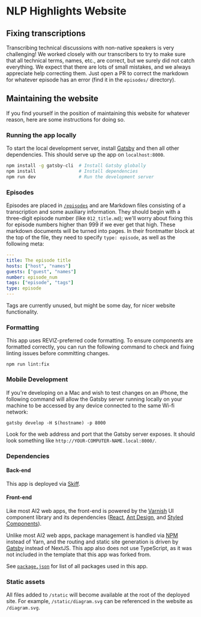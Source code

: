 # NLP Highlights Website

## Fixing transcriptions

Transcribing technical discussions with non-native speakers is very challenging!  We worked closely
with our transcribers to try to make sure that all technical terms, names, etc., are correct, but we
surely did not catch everything.  We expect that there are lots of small mistakes, and we always
appreciate help correcting them.  Just open a PR to correct the markdown for whatever episode has an
error (find it in the `episodes/` directory).

## Maintaining the website

If you find yourself in the position of maintaining this website for whatever reason, here are some
instructions for doing so.

### Running the app locally

To start the local development server, install [Gatsby](https://gatsbyjs.org)
and then all other dependencies. This should serve up the app on
`localhost:8000`.

```bash
npm install -g gatsby-cli  # Install Gatsby globally
npm install                # Install dependencies
npm run dev                # Run the development server
```

### Episodes

Episodes are placed in [`/episodes`](/episodes) and are Markdown files consisting of a transcription
and some auxiliary information.  They should begin with a three-digit episode number (like
`012_title.md`); we'll worry about fixing this for episode numbers higher than 999 if we ever get
that high.  These markdown documents will be turned into pages.  In their frontmatter block at the
top of the file, they need to specify `type: episode`, as well as the following meta:

```yaml
---
title: The episode title
hosts: ["host", "names"]
guests: ["guest", "names"]
number: episode_num
tags: ["episode", "tags"]
type: episode
---
```

Tags are currently unused, but might be some day, for nicer website functionality.

### Formatting

This app uses REVIZ-preferred code formatting. To ensure components are formatted correctly, you can
run the following command to check and fixing linting issues before committing changes.

```
npm run lint:fix
```

### Mobile Development

If you're developing on a Mac and wish to test changes on an iPhone, the following command will
allow the Gatsby server running locally on your machine to be accessed by any device connected to
the same Wi-fi network:

```
gatsby develop -H $(hostname) -p 8000
```

Look for the web address and port that the Gatsby server exposes. It should look something like
`http://YOUR-COMPUTER-NAME.local:8000/`.

### Dependencies

#### Back-end

This app is deployed via [Skiff](https://github.com/allenai/skiff).

#### Front-end

Like most AI2 web apps, the front-end is powered by the
[Varnish](https://github.com/allenai/varnish) UI component library and its dependencies
([React](https://reactjs.org/), [Ant Design](https://ant.design/), and [Styled
Components](https://styled-components.com/)).

Unlike most AI2 web apps, package management is handled via [NPM](https://www.npmjs.com/) instead of
Yarn, and the routing and static site generation is driven by [Gatsby](http://gatsbyjs.org/) instead
of NextJS. This app also does not use TypeScript, as it was not included in the template that this
app was forked from.

See [`package.json`](https://github.com/allenai/allennlp-guide/blob/master/package.json) for list of
all packages used in this app.

### Static assets

All files added to `/static` will become available at the root of the deployed site. For example,
`/static/diagram.svg` can be referenced in the website as `/diagram.svg`.

